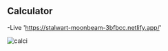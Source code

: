    ## Calculator 

   -Live 'https://stalwart-moonbeam-3bfbcc.netlify.app/'

![calci](https://user-images.githubusercontent.com/87072168/233073256-dc25b157-54b4-4ee1-b510-87a9342e91e7.JPG)
